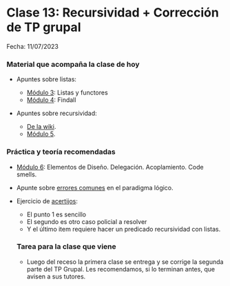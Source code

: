 # Clase 13: Recursividad + Corrección de TP grupal 

Fecha: 11/07/2023

### Material que acompaña la clase de hoy

* Apuntes sobre listas:
  * [Módulo 3](https://docs.google.com/document/d/1I8Xvss7LBuUjV-GGiag7C8d9wa3vUB6B37Qi4LG-ts0/edit#heading=h.dr7shnx76bwb): Listas y functores
  * [Módulo 4](https://docs.google.com/document/d/1GGair_St5yWvItKRZH-FY_X2CdDREr60TrsV0zSiO5I/edit#heading=h.3a0qkoeg9mih): Findall

* Apuntes sobre recursividad:
  * [De la wiki](https://wiki.uqbar.org/wiki/articles/recursividad-en-logico.html).
  * [Módulo 5](https://docs.google.com/document/d/16SMBS6i_wjkdcVztpUDb-WTfASnCXQjld7VyKLUpC8A/edit).

### Práctica y teoría recomendadas
* [Módulo 6](https://drive.google.com/open?id=1eWnjBoiQTRJKx4THhmPnGYbBWTDlgx4Fph18GPtIqC0): Elementos de Diseño. Delegación. Acoplamiento. Code smells.
* Apunte sobre [errores comunes](https://wiki.uqbar.org/wiki/articles/errores-frecuentes-al-programar-en-logico.html) en el paradigma lógico.
* Ejercicio de [acertijos](https://docs.google.com/document/d/1ceEtqSEAgIpGZ-qdx4qhevLr7nmU80H9Dn4DD5y1Rp4/edit):
  -  El punto 1 es sencillo
  -  El segundo es otro caso policial a resolver
  -  Y el último item requiere hacer un predicado recursividad con listas.

  ### Tarea para la clase que viene
  * Luego del receso la primera clase se entrega y se corrige la segunda parte del TP Grupal. Les recomendamos, si lo terminan antes, que avisen a sus tutores.
